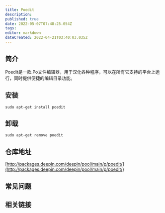 ```yaml
---
title: Poedit
description: 
published: true
date: 2022-05-07T07:48:25.054Z
tags: 
editor: markdown
dateCreated: 2022-04-21T03:40:03.035Z
---
```


## 简介

Poedit是一款.Po文件编辑器，用于汉化各种程序，可以在所有它支持的平台上运行，同时提供便捷的编辑目录功能。

## 安装

`sudo apt-get install poedit`

## 卸载

`sudo apt-get remove poedit`

## 仓库地址

[http://packages.deepin.com/deepin/pool/main/p/poedit/](http://packages.deepin.com/deepin/pool/main/p/poedit/)

## 常见问题

## 相关链接
